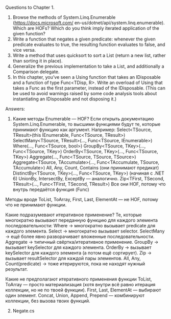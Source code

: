 Questions to Chapter 1.

1. Browse the methods of System.Linq.Enumerable (https://docs.microsoft.com/
en-us/dotnet/api/system.linq.enumerable). Which are HOFs? Which do you
think imply iterated application of the given function?
2. Write a function that negates a given predicate: whenever the given predicate
evaluates to true, the resulting function evaluates to false, and vice versa.
3. Write a method that uses quicksort to sort a List<int> (return a new list, rather
than sorting it in place).
4. Generalize the previous implementation to take a List<T>, and additionally a
Comparison<T> delegate.
5. In this chapter, you’ve seen a Using function that takes an IDisposable and a
function of type Func<TDisp, R>. Write an overload of Using that takes a
Func<IDisposable> as the first parameter, instead of the IDisposable. (This
can be used to avoid warnings raised by some code analysis tools about instantiating 
an IDisposable and not disposing it.) 

Answers:

1. Какие методы Enumerable — HOF?
Если открыть документацию System.Linq.Enumerable,
то высшими функциями будут те, которые принимают функцию как аргумент. Например:
Select<TSource, TResult>(this IEnumerable<TSource>, Func<TSource, TResult>)
SelectMany<TSource, TResult>(..., Func<TSource, IEnumerable<TResult>>)
Where<TSource>(..., Func<TSource, bool>)
GroupBy<TSource, TKey>(..., Func<TSource, TKey>)
OrderBy<TSource, TKey>(..., Func<TSource, TKey>)
Aggregate<TSource>(..., Func<TSource, TSource, TSource>)
Aggregate<TSource, TAccumulate>(..., Func<TAccumulate, TSource, TAccumulate>)
All, Any, Count, Contains (они принимают предикат)
DistinctBy<TSource, TKey>(..., Func<TSource, TKey>) (начиная с .NET 6)
UnionBy, IntersectBy, ExceptBy — аналогично.
Zip<TFirst, TSecond, TResult>(..., Func<TFirst, TSecond, TResult>)
Все они HOF, потому что внутрь передаётся функция (Func)

Методы вроде ToList, ToArray, First, Last, ElementAt — не HOF, потому что не принимают функции.

 Какие подразумевают итеративное применение?
Те, которые многократно вызывают переданную функцию для каждого элемента последовательности:
Where → многократно вызывает predicate для каждого элемента.
Select → многократно вызывает selector.
SelectMany → ещё более явно разворачивает вложенные последовательности.
Aggregate → типичный свёртка/итеративное применение.
GroupBy → вызывает keySelector для каждого элемента.
OrderBy → вызывает keySelector для каждого элемента (а потом ещё сортирует).
Zip → вызывает resultSelector для каждой пары элементов.
All, Any, Count(predicate) → тоже итерируются, пока не находят нужный результат.

 Какие не предполагают итеративного применения функции
ToList, ToArray — просто материализация (хотя внутри всё равно итерация коллекции, но не по твоей функции).
First, Last, ElementAt — выбирают один элемент.
Concat, Union, Append, Prepend — комбинируют коллекции, без вызова твоих функций.

2. Negate.cs
